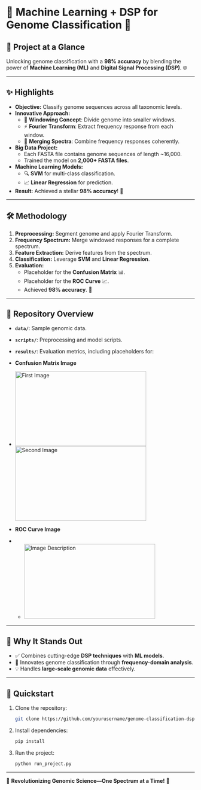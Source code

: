 # 🌟 Machine Learning + DSP for Genome Classification 🌟



## 🚀 Project at a Glance
Unlocking genome classification with a **98% accuracy** by blending the power of **Machine Learning (ML)** and **Digital Signal Processing (DSP)**. 🌐

---

## ✨ Highlights

- **Objective:** Classify genome sequences across all taxonomic levels.
- **Innovative Approach:**
  - 🧬 **Windowing Concept**: Divide genome into smaller windows.
  - ⚡ **Fourier Transform**: Extract frequency response from each window.
  - 🔗 **Merging Spectra**: Combine frequency responses coherently.
- **Big Data Project:**
  - Each FASTA file contains genome sequences of length ~16,000.
  - Trained the model on **2,000+ FASTA files**.
- **Machine Learning Models:**
  - 🔍 **SVM** for multi-class classification.
  - 📈 **Linear Regression** for prediction.
- **Result:** Achieved a stellar **98% accuracy**! 🌟

---

## 🛠️ Methodology



1. **Preprocessing:** Segment genome and apply Fourier Transform.
2. **Frequency Spectrum:** Merge windowed responses for a complete spectrum.
3. **Feature Extraction:** Derive features from the spectrum.
4. **Classification:** Leverage **SVM** and **Linear Regression**.
5. **Evaluation:** 
   - Placeholder for the **Confusion Matrix** 📊.
   - Placeholder for the **ROC Curve** 📈.
   - Achieved **98% accuracy**. 🎉

---

## 📂 Repository Overview



- **`data/`**: Sample genomic data.
- **`scripts/`**: Preprocessing and model scripts.
- **`results/`**: Evaluation metrics, including placeholders for:
- **Confusion Matrix Image**
- <img src="https://github.com/user-attachments/assets/c3b2c5be-1765-42da-b252-db78651ff040" alt="First Image" width="350" height="200"><br>
   <img src="https://github.com/user-attachments/assets/c3d62a0f-a4b7-46a0-b0c8-3bd5545cf418" alt="Second Image" width="350" height="200">


 - **ROC Curve Image**
 -  - <img src="https://github.com/user-attachments/assets/e02af48e-71cf-4786-94cc-055f718bd0b4" alt="Image Description" width="350" height="200">



---

## 🎯 Why It Stands Out

- ✅ Combines cutting-edge **DSP techniques** with **ML models**.
- 🌌 Innovates genome classification through **frequency-domain analysis**.
- 💡 Handles **large-scale genomic data** effectively.

---

## 🔧 Quickstart

1. Clone the repository:
   ```bash
   git clone https://github.com/yourusername/genome-classification-dsp.git
   ```
2. Install dependencies:
   ```bash
   pip install 
   ```
3. Run the project:
   ```bash
   python run_project.py
   ```

---



🎉 **Revolutionizing Genomic Science—One Spectrum at a Time!** 🎉

